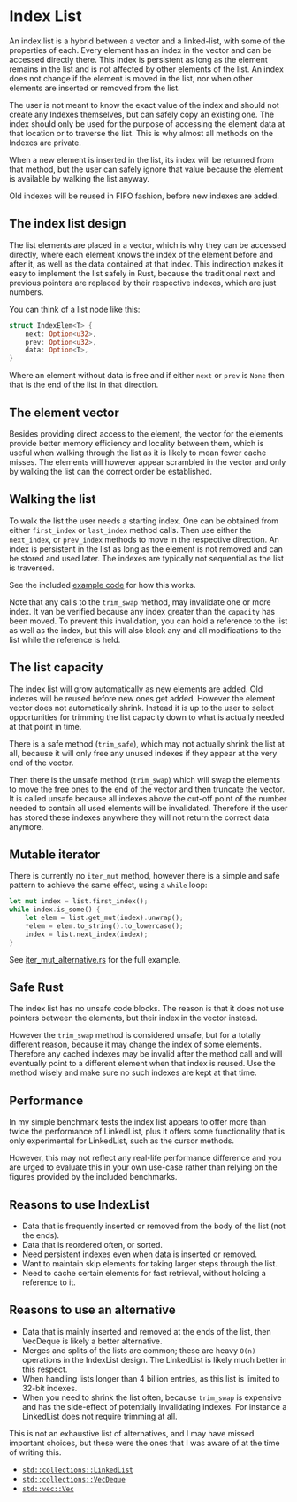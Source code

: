 # Index List

An index list is a hybrid between a vector and a linked-list, with some of the properties of each. Every element has an index in the vector and can be accessed directly there. This index is persistent as long as the element remains in the list and is not affected by other elements of the list. An index does not change if the element is moved in the list, nor when other elements are inserted or removed from the list.

The user is not meant to know the exact value of the index and should not create any Indexes themselves, but can safely copy an existing one. The index should only be used for the purpose of accessing the element data at that location or to traverse the list. This is why almost all methods on the Indexes are private.

When a new element is inserted in the list, its index will be returned from that method, but the user can safely ignore that value because the element is available by walking the list anyway.

Old indexes will be reused in FIFO fashion, before new indexes are added.

## The index list design

The list elements are placed in a vector, which is why they can be accessed directly, where each element knows the index of the element before and after it, as well as the data contained at that index. This indirection makes it easy to implement the list safely in Rust, because the traditional next and previous pointers are replaced by their respective indexes, which are just numbers.

You can think of a list node like this:
```rust
struct IndexElem<T> {
	next: Option<u32>,
	prev: Option<u32>,
	data: Option<T>,
}
```
Where an element without data is free and if either `next` or `prev` is `None` then that is the end of the list in that direction.

## The element vector

Besides providing direct access to the element, the vector for the elements provide better memory efficiency and locality between them, which is useful when walking through the list as it is likely to mean fewer cache misses. The elements will however appear scrambled in the vector and only by walking the list can the correct order be established.

## Walking the list

To walk the list the user needs a starting index. One can be obtained from either `first_index` or `last_index` method calls. Then use either the `next_index`, or `prev_index` methods to move in the respective direction. An index is persistent in the list as long as the element is not removed and can be stored and used later. The indexes are typically not sequential as the list is traversed.

See the included [example code](examples/indexlist.rs) for how this works.

Note that any calls to the `trim_swap` method, may invalidate one or more index. It van be verified because any index greater than the `capacity` has been moved. To prevent this invalidation, you can hold a reference to the list as well as the index, but this will also block any and all modifications to the list while the reference is held.

## The list capacity

The index list will grow automatically as new elements are added. Old indexes will be reused before new ones get added. However the element vector does not automatically shrink. Instead it is up to the user to select opportunities for trimming the list capacity down to what is actually needed at that point in time.

There is a safe method (`trim_safe`), which may not actually shrink the list at all, because it will only free any unused indexes if they appear at the very end of the vector.

Then there is the unsafe method (`trim_swap`) which will swap the elements to move the free ones to the end of the vector and then truncate the vector. It is called unsafe because all indexes above the cut-off point of the number needed to contain all used elements will be invalidated. Therefore if the user has stored these indexes anywhere they will not return the correct data anymore.

## Mutable iterator

There is currently no `iter_mut` method, however there is a simple and safe pattern to achieve the same effect, using a `while` loop:

```rust
let mut index = list.first_index();
while index.is_some() {
    let elem = list.get_mut(index).unwrap();
    *elem = elem.to_string().to_lowercase();
    index = list.next_index(index);
}
```
See [iter_mut_alternative.rs](examples/iter_mut_alternative.rs) for the full example.

## Safe Rust

The index list has no unsafe code blocks. The reason is that it does not use pointers between the elements, but their index in the vector instead.

However the `trim_swap` method is considered unsafe, but for a totally different reason, because it may change the index of some elements. Therefore any cached indexes may be invalid after the method call and will eventually point to a different element when that index is reused. Use the method wisely and make sure no such indexes are kept at that time.

## Performance

In my simple benchmark tests the index list appears to offer more than twice the performance of LinkedList, plus it offers some functionality that is only experimental for LinkedList, such as the cursor methods.

However, this may not reflect any real-life performance difference and you are urged to evaluate this in your own use-case rather than relying on the figures provided by the included benchmarks.

## Reasons to use IndexList

* Data that is frequently inserted or removed from the body of the list (not the ends).
* Data that is reordered often, or sorted.
* Need persistent indexes even when data is inserted or removed.
* Want to maintain skip elements for taking larger steps through the list.
* Need to cache certain elements for fast retrieval, without holding a reference to it.

## Reasons to use an alternative

* Data that is mainly inserted and removed at the ends of the list, then VecDeque is likely a better alternative.
* Merges and splits of the lists are common; these are heavy `O(n)` operations in the IndexList design. The LinkedList is likely much better in this respect.
* When handling lists longer than 4 billion entries, as this list is limited to 32-bit indexes.
* When you need to shrink the list often, because `trim_swap` is expensive and has the side-effect of potentially invalidating indexes. For instance a LinkedList does not require trimming at all.

This is not an exhaustive list of alternatives, and I may have missed important choices, but these were the ones that I was aware of at the time of writing this.

* [`std::collections::LinkedList`](https://doc.rust-lang.org/std/collections/struct.LinkedList.html)
* [`std::collections::VecDeque`](https://doc.rust-lang.org/std/collections/struct.VecDeque.html)
* [`std::vec::Vec`](https://doc.rust-lang.org/std/vec/struct.Vec.html)
